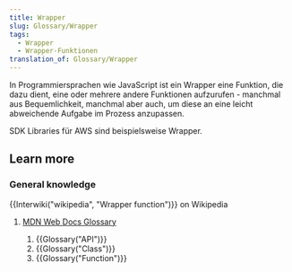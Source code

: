 ```yaml
---
title: Wrapper
slug: Glossary/Wrapper
tags:
  - Wrapper
  - Wrapper-Funktionen
translation_of: Glossary/Wrapper
---
```

In Programmiersprachen wie JavaScript ist ein Wrapper eine Funktion, die dazu dient, eine oder mehrere andere Funktionen aufzurufen - manchmal aus Bequemlichkeit, manchmal aber auch, um diese an eine leicht abweichende Aufgabe im Prozess anzupassen.

SDK Libraries für AWS sind beispielsweise Wrapper.

## Learn more

### General knowledge

{{Interwiki("wikipedia", "Wrapper function")}} on Wikipedia

1.  [MDN Web Docs Glossary](/de/docs/Glossary)

    1.  {{Glossary("API")}}
    2.  {{Glossary("Class")}}
    3.  {{Glossary("Function")}}
